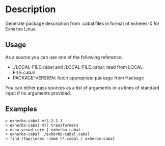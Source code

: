 Description
===========
Generate package description from .cabal files in format of exheres-0 for
Exherbo Linux.

Usage
-----
As a source you can use one of the following reference:
- ./LOCAL-FILE.cabal and /LOCAL-FILE.cabal: read from LOCAL-FILE.cabal
- PACKAGE-VERSION: fetch appropriate package from Hackage

You can either pass sources as a list of arguments or as lines of standard
input if no arguments provided.

Examples
--------
```
> exherbo-cabal mtl-2.2.1
> exherbo-cabal mtl transformers
> echo yesod-core | exherbo-cabal
> exherbo-cabal ./exherbo-cabal.cabal
> find /tmp/index -name \*.cabal | exherbo-cabal
```
